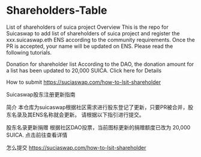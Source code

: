 # Shareholders-Table
List of shareholders of suica project
Overview
This is the repo for Suicaswap to add list of shareholders of suica project and register the xxx.suicaswap.eth ENS  according to the community requirements. Once the PR is accepted, your name  will be updated on ENS. Please read the following tutorials.

Donation for shareholder list
According to the DAO, the donation amount for a list has been updated to 20,000 SUICA. Click here for Details

How to submit
https://suciaswap.com/how-to-lsit-shareholder

Suicaswap股东注册更新指南

简介
本仓库为suicaswap根据社区需求进行股东登记了更新，只要PR被合并，股东名录及其ENS名称就会更新。 请根据以下指引进行提交。

股东名录更新捐赠
根据社区DAO投票，当前图标更新的捐赠额度已改为 20,000 SUICA. 点击前往查看详情

怎么提交
https://suciaswap.com/how-to-lsit-shareholder
